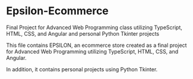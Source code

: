 # Epsilon-Ecommerce
Final Project for Advanced Web Programming class utilizing TypeScript, HTML, CSS, and Angular and personal Python Tkinter projects

This file contains EPSILON, an ecommerce store created as a final project for Advanced Web Programming utilizing TypeScript, HTML, CSS, and Angular.

In addition, it contains personal projects using Python Tkinter.
